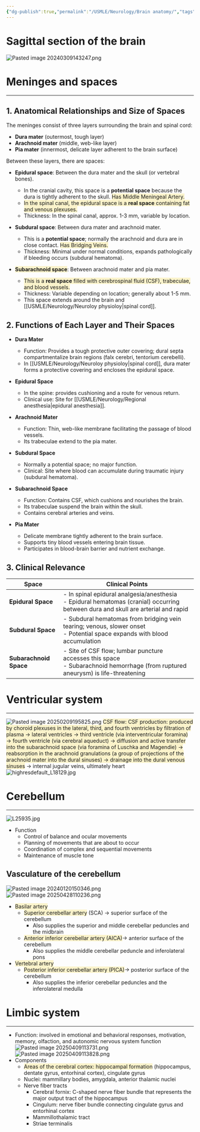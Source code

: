 ```yaml
---
{"dg-publish":true,"permalink":"/USMLE/Neurology/Brain anatomy/","tags":["t2"]}
---
```


# Sagittal section of the brain
![Pasted image 20240309143247.png](/img/user/appendix/Pasted%20image%2020240309143247.png)
# Meninges and spaces
---
## 1. Anatomical Relationships and Size of Spaces

The meninges consist of three layers surrounding the brain and spinal cord:

- **Dura mater** (outermost, tough layer)
- **Arachnoid mater** (middle, web-like layer)
- **Pia mater** (innermost, delicate layer adherent to the brain surface)

Between these layers, there are spaces:

- **Epidural space**: Between the dura mater and the skull (or vertebral bones).
	- In the cranial cavity, this space is a **potential space** because the dura is tightly adherent to the skull. <span style="background:rgba(240, 200, 0, 0.2)">Has Middle Meningeal Artery.</span>
	- <span style="background:rgba(240, 200, 0, 0.2)">In the spinal canal, the epidural space is a **real space** containing fat and venous plexuses.</span>
	- Thickness: In the spinal canal, approx. 1-3 mm, variable by location.

- **Subdural space**: Between dura mater and arachnoid mater.
	- This is a **potential space**; normally the arachnoid and dura are in close contact. <span style="background:rgba(240, 200, 0, 0.2)">Has Bridging Veins.</span>
	- Thickness: Minimal under normal conditions, expands pathologically if bleeding occurs (subdural hematoma).

- <span style="background:rgba(240, 200, 0, 0.2)">**Subarachnoid space**</span>: Between arachnoid mater and pia mater.
	- <span style="background:rgba(240, 200, 0, 0.2)">This is a **real space** filled with cerebrospinal fluid (CSF), trabeculae, and blood vessels.</span>
	- Thickness: Variable depending on location; generally about 1-5 mm.
	- This space extends around the brain and [[USMLE/Neurology/Neuroloy physioloy\|spinal cord]].

## 2. Functions of Each Layer and Their Spaces

- **Dura Mater**
	- Function: Provides a tough protective outer covering; dural septa compartmentalize brain regions (falx cerebri, tentorium cerebelli).
	- In [[USMLE/Neurology/Neuroloy physioloy\|spinal cord]], dura mater forms a protective covering and encloses the epidural space.

- **Epidural Space**
	- In the spine: provides cushioning and a route for venous return.
	- Clinical use: Site for [[USMLE/Neurology/Regional anesthesia\|epidural anesthesia]].

- **Arachnoid Mater**
	- Function: Thin, web-like membrane facilitating the passage of blood vessels.
	- Its trabeculae extend to the pia mater.

- **Subdural Space**
	- Normally a potential space; no major function.
	- Clinical: Site where blood can accumulate during traumatic injury (subdural hematoma).

- **Subarachnoid Space**
	- Function: Contains CSF, which cushions and nourishes the brain.
	- Its trabeculae suspend the brain within the skull.
	- Contains cerebral arteries and veins.

- **Pia Mater**
	- Delicate membrane tightly adherent to the brain surface.
	- Supports tiny blood vessels entering brain tissue.
	- Participates in blood-brain barrier and nutrient exchange.
## 3. Clinical Relevance

| Space                  | Clinical Points                                                                                                                     |
| ---------------------- | ----------------------------------------------------------------------------------------------------------------------------------- |
| **Epidural Space**     | - In spinal epidural analgesia/anesthesia<br>- Epidural hematomas (cranial) occurring between dura and skull are arterial and rapid |
| **Subdural Space**     | - Subdural hematomas from bridging vein tearing; venous, slower onset<br>- Potential space expands with blood accumulation          |
| **Subarachnoid Space** | - Site of CSF flow; lumbar puncture accesses this space<br>- Subarachnoid hemorrhage (from ruptured aneurysm) is life-threatening   |

# Ventricular system
---
![Pasted image 20250209195825.png](/img/user/appendix/Pasted%20image%2020250209195825.png)
<span style="background:rgba(240, 200, 0, 0.2)">CSF flow: CSF production: produced by choroid plexuses in the lateral, third, and fourth ventricles by filtration of plasma → lateral ventricles → third ventricle (via interventricular foramina) → fourth ventricle (via cerebral aqueduct) → diffusion and active transfer into the subarachnoid space (via foramina of Luschka and Magendie) → reabsorption in the arachnoid granulations (a group of projections of the arachnoid mater into the dural sinuses) → drainage into the dural venous sinuses</span> → internal jugular veins, ultimately heart
![highresdefault_L18129.jpg](/img/user/appendix/highresdefault_L18129.jpg)
# Cerebellum
---
![L25935.jpg](/img/user/appendix/L25935.jpg)
- Function
	- Control of balance and ocular movements
	- Planning of movements that are about to occur
	- Coordination of complex and sequential movements
	- Maintenance of muscle tone
## Vasculature of the cerebellum
![Pasted image 20240120150346.png](/img/user/appendix/Pasted%20image%2020240120150346.png)
![Pasted image 20250428110236.png](/img/user/appendix/Pasted%20image%2020250428110236.png)

- <span style="background:rgba(240, 200, 0, 0.2)">Basilar artery</span>
	- <span style="background:rgba(240, 200, 0, 0.2)">Superior cerebellar artery</span> (SCA) → superior surface of the cerebellum
		- Also supplies the superior and middle cerebellar peduncles and the midbrain
	- <span style="background:rgba(240, 200, 0, 0.2)">Anterior inferior cerebellar artery (AICA)</span>→ anterior surface of the cerebellum
		- Also supplies the middle cerebellar peduncle and inferolateral pons
- <span style="background:rgba(240, 200, 0, 0.2)">Vertebral artery</span>
	- <span style="background:rgba(240, 200, 0, 0.2)">Posterior inferior cerebellar artery (PICA)</span>→ posterior surface of the cerebellum
		- Also supplies the inferior cerebellar peduncles and the inferolateral medulla
# Limbic system
---
- Function: involved in emotional and behavioral responses, motivation, memory, olfaction, and autonomic nervous system function![Pasted image 20250409113731.png](/img/user/appendix/Pasted%20image%2020250409113731.png)![Pasted image 20250409113828.png](/img/user/appendix/Pasted%20image%2020250409113828.png)
- Components
	- <span style="background:rgba(240, 200, 0, 0.2)">Areas of the cerebral cortex: hippocampal formation</span> (hippocampus, dentate gyrus, entorhinal cortex), cingulate gyrus
	- Nuclei: mammillary bodies, amygdala, anterior thalamic nuclei
	- Nerve fiber tracts 
		- Cerebral fornix: C-shaped nerve fiber bundle that represents the major output tract of the hippocampus
		- Cingulum: nerve fiber bundle connecting cingulate gyrus and entorhinal cortex
		- Mammillothalamic tract
		- Striae terminalis